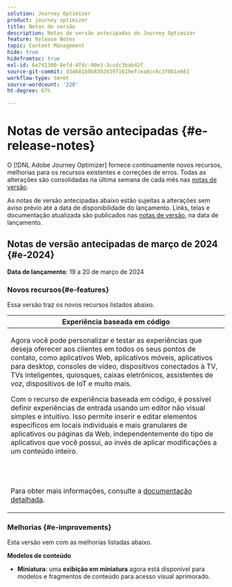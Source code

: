 ```yaml
---
solution: Journey Optimizer
product: journey optimizer
title: Notas de versão
description: Notas de versão antecipadas do Journey Optimizer
feature: Release Notes
topic: Content Management
hide: true
hidefromtoc: true
exl-id: 6e7d1300-8efd-4fdc-90e3-3ccdc3babd2f
source-git-commit: d34681b9b8392d3971619efcea8cc6c3f0b1e661
workflow-type: tm+mt
source-wordcount: '220'
ht-degree: 67%

---
```


# Notas de versão antecipadas {#e-release-notes}

O [!DNL Adobe Journey Optimizer] fornece continuamente novos recursos, melhorias para os recursos existentes e correções de erros. Todas as alterações são consolidadas na última semana de cada mês nas [notas de versão](release-notes.md).

As notas de versão antecipadas abaixo estão sujeitas a alterações sem aviso prévio até a data de disponibilidade do lançamento. Links, telas e documentação atualizada são publicados nas [notas de versão](release-notes.md), na data de lançamento.

## Notas de versão antecipadas de março de 2024 {#e-2024}

**Data de lançamento**: 19 a 20 de março de 2024

### Novos recursos{#e-features}

Essa versão traz os novos recursos listados abaixo.

<table>
<thead>
<tr>
<th><strong>Experiência baseada em código</strong><br/></th>
</tr>
</thead>
<tbody>
<tr>
<td>
<p>Agora você pode personalizar e testar as experiências que deseja oferecer aos clientes em todos os seus pontos de contato, como aplicativos Web, aplicativos móveis, aplicativos para desktop, consoles de vídeo, dispositivos conectados à TV, TVs inteligentes, quiosques, caixas eletrônicos, assistentes de voz, dispositivos de IoT e muito mais.</p>
<p>Com o recurso de experiência baseada em código, é possível definir experiências de entrada usando um editor não visual simples e intuitivo. Isso permite inserir e editar elementos específicos em locais individuais e mais granulares de aplicativos ou páginas da Web, independentemente do tipo de aplicativos que você possui, ao invés de aplicar modificações a um conteúdo inteiro.</p><br/><br/></p>
<p>Para obter mais informações, consulte a <a href="../code-based/get-started-code-based.md">documentação detalhada</a>.</p>
<!--img src="assets/do-not-localize/web_inapp.gif"-->
</tr>
</tbody>
</table>

### Melhorias {#e-improvements}

Esta versão vem com as melhorias listadas abaixo.

**Modelos de conteúdo**

* **Miniatura**: uma **exibição em miniatura** agora está disponível para modelos e fragmentos de conteúdo para acesso visual aprimorado.

